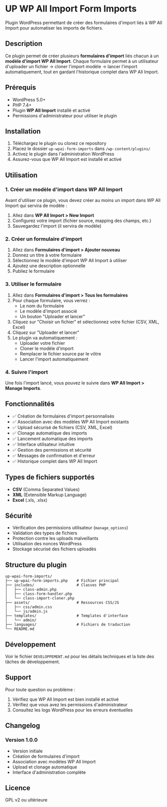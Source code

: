 # UP WP All Import Form Imports

Plugin WordPress permettant de créer des formulaires d'import liés à WP All Import pour automatiser les imports de fichiers.

## Description

Ce plugin permet de créer plusieurs **formulaires d'import** liés chacun à un **modèle d'import WP All Import**. Chaque formulaire permet à un utilisateur d'uploader un fichier → cloner l'import modèle → lancer l'import automatiquement, tout en gardant l'historique complet dans WP All Import.

## Prérequis

- WordPress 5.0+
- PHP 7.4+
- Plugin **WP All Import** installé et activé
- Permissions d'administrateur pour utiliser le plugin

## Installation

1. Téléchargez le plugin ou clonez ce repository
2. Placez le dossier `up-wpai-form-imports` dans `/wp-content/plugins/`
3. Activez le plugin dans l'administration WordPress
4. Assurez-vous que WP All Import est installé et activé

## Utilisation

### 1. Créer un modèle d'import dans WP All Import

Avant d'utiliser ce plugin, vous devez créer au moins un import dans WP All Import qui servira de modèle :

1. Allez dans **WP All Import > New Import**
2. Configurez votre import (fichier source, mapping des champs, etc.)
3. Sauvegardez l'import (il servira de modèle)

### 2. Créer un formulaire d'import

1. Allez dans **Formulaires d'import > Ajouter nouveau**
2. Donnez un titre à votre formulaire
3. Sélectionnez le modèle d'import WP All Import à utiliser
4. Ajoutez une description optionnelle
5. Publiez le formulaire

### 3. Utiliser le formulaire

1. Allez dans **Formulaires d'import > Tous les formulaires**
2. Pour chaque formulaire, vous verrez :
   - Le nom du formulaire
   - Le modèle d'import associé
   - Un bouton "Uploader et lancer"
3. Cliquez sur "Choisir un fichier" et sélectionnez votre fichier (CSV, XML, Excel)
4. Cliquez sur "Uploader et lancer"
5. Le plugin va automatiquement :
   - Uploader votre fichier
   - Cloner le modèle d'import
   - Remplacer le fichier source par le vôtre
   - Lancer l'import automatiquement

### 4. Suivre l'import

Une fois l'import lancé, vous pouvez le suivre dans **WP All Import > Manage Imports**.

## Fonctionnalités

- ✅ Création de formulaires d'import personnalisés
- ✅ Association avec des modèles WP All Import existants
- ✅ Upload sécurisé de fichiers (CSV, XML, Excel)
- ✅ Clonage automatique des imports
- ✅ Lancement automatique des imports
- ✅ Interface utilisateur intuitive
- ✅ Gestion des permissions et sécurité
- ✅ Messages de confirmation et d'erreur
- ✅ Historique complet dans WP All Import

## Types de fichiers supportés

- **CSV** (Comma Separated Values)
- **XML** (Extensible Markup Language)
- **Excel** (.xls, .xlsx)

## Sécurité

- Vérification des permissions utilisateur (`manage_options`)
- Validation des types de fichiers
- Protection contre les uploads malveillants
- Utilisation des nonces WordPress
- Stockage sécurisé des fichiers uploadés

## Structure du plugin

```
up-wpai-form-imports/
├── up-wpai-form-imports.php    # Fichier principal
├── includes/                   # Classes PHP
│   ├── class-admin.php
│   ├── class-form-handler.php
│   └── class-import-cloner.php
├── assets/                     # Ressources CSS/JS
│   ├── css/admin.css
│   └── js/admin.js
├── templates/                  # Templates d'interface
│   └── admin/
├── languages/                  # Fichiers de traduction
└── README.md
```

## Développement

Voir le fichier `DEVELOPPEMENT.md` pour les détails techniques et la liste des tâches de développement.

## Support

Pour toute question ou problème :

1. Vérifiez que WP All Import est bien installé et activé
2. Vérifiez que vous avez les permissions d'administrateur
3. Consultez les logs WordPress pour les erreurs éventuelles

## Changelog

### Version 1.0.0
- Version initiale
- Création de formulaires d'import
- Association avec modèles WP All Import
- Upload et clonage automatique
- Interface d'administration complète

## Licence

GPL v2 ou ultérieure
